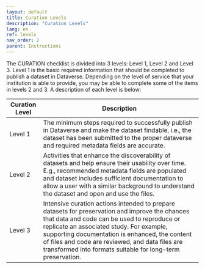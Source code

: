 ```yaml
---
layout: default
title: Curation Levels
description: "Curation Levels"
lang: en
ref: levels
nav_order: 2
parent: Instructions
---
```


The CURATION checklist is divided into 3 levels: Level 1, Level 2 and Level 3. Level 1 is the basic required information that should be completed to publish a dataset in Dataverse. Depending on the level of service that your institution is able to provide, you may be able to complete some of the items in levels 2 and 3. A description of each level is below:

|       Curation Level		   |       Description |
|------------------------------|--------------------------------------|
|Level 1 | The minimum steps required to successfully publish in Dataverse and make the dataset findable, i.e., the dataset has been submitted to the proper dataverse and required metadata fields are accurate.|
|Level 2 | Activities that enhance the discoverability of datasets and help ensure their usability over time. E.g., recommended metadata fields are populated and dataset includes sufficient documentation to allow a user with a similar background to understand the dataset and open and use the files.|
|Level 3 | Intensive curation actions intended to prepare datasets for preservation and improve the chances that data and code can be used to reproduce or replicate an associated study. For example, supporting documentation is enhanced, the content of files and code are reviewed, and data files are transformed into formats suitable for long-term preservation.|
